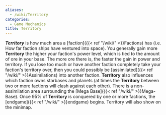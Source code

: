 ```yaml
---
aliases:
  - /wiki/Territory
categories:
  - Game Mechanics
title: Territory
---
```


**_Territory_** is how much area a [faction]({{< ref "/wiki/" >}}Factions) has (i.e. How far faction ships have ventured into space). You generally gain more **Territory** the higher your faction's power level, which is tied to the amount of ore in your base. The more ore there is, the faster the gain in power and territory. If you lose too much or have another faction completely take your faction's territory over, then you could possibly be [assimilated]({{< ref "/wiki/" >}}Assimilations) into another faction. **Territory** also influences which faction owns starbases and planets (at times the **Territory** between two or more factions will clash against each other). There is a non-assimilation area surrounding the [Mega Base]({{< ref "/wiki/" >}}Mega-Base). Once 95% of **Territory** is conquered by one or more factions, the [endgame]({{< ref "/wiki/" >}}endgame) begins. Territory will also show on the minimap.
